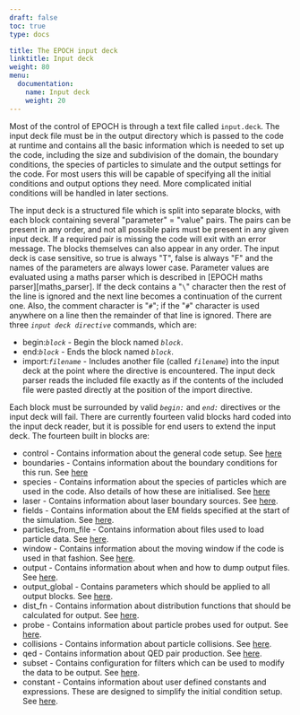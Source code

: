 ```yaml
---
draft: false
toc: true
type: docs

title: The EPOCH input deck
linktitle: Input deck
weight: 80
menu:
  documentation:
    name: Input deck
    weight: 20
---
```


Most of the control of EPOCH is through a text file called `input.deck`.
The input deck file must be in the output directory which is passed to
the code at runtime and contains all the basic information which is
needed to set up the code, including the size and subdivision of the
domain, the boundary conditions, the species of particles to simulate
and the output settings for the code. For most users this will be
capable of specifying all the initial conditions and output options they
need. More complicated initial conditions will be handled in later
sections.

The input deck is a structured file which is split into separate blocks,
with each block containing several "parameter" = "value" pairs. The
pairs can be present in any order, and not all possible pairs must be
present in any given input deck. If a required pair is missing the code
will exit with an error message. The blocks themselves can also appear
in any order. The input deck is case sensitive, so true is always "T",
false is always "F" and the names of the parameters are always lower
case. Parameter values are evaluated using a maths parser which is
described in [EPOCH maths parser][maths_parser].
If the deck contains a "`\`" character then the rest of the line is
ignored and the next line becomes a continuation of the current one.
Also, the comment character is "`#`"; if the "`#`" character is used
anywhere on a line then the remainder of that line is ignored.
There are three *`input deck directive`* commands, which are:

-   begin:*`block`* - Begin the block named
    *`block`*.
-   end:*`block`* - Ends the block named
    *`block`*.
-   import:*`filename`* - Includes another file (called
    *`filename`*) into the input deck at the point where the
    directive is encountered. The input deck parser reads the included
    file exactly as if the contents of the included file were pasted
    directly at the position of the import directive.

Each block must be surrounded by valid *`begin:`* and
*`end:`* directives or the input deck will fail. There are
currently fourteen valid blocks hard coded into the input deck reader,
but it is possible for end users to extend the input deck. The fourteen
built in blocks are:

-   control - Contains information about the general code setup. See
    [here][Input_deck_control]
-   boundaries - Contains information about the boundary conditions for
    this run. See [here][Input_deck_boundaries]
-   species - Contains information about the species of particles which
    are used in the code. Also details of how these are initialised. See
    [here][Input_deck_species]
-   laser - Contains information about laser boundary sources. See
    [here][Input_deck_laser].
-   fields - Contains information about the EM fields specified at the
    start of the simulation. See
    [here][Input_deck_fields].
-   particles_from_file - Contains information about files used to
    load particle data. See
    [here][Input_deck_particle_file].
-   window - Contains information about the moving window if the code is
    used in that fashion. See
    [here][Input_deck_window].
-   output - Contains information about when and how to dump output
    files. See [here][Input_deck_output_block].
-   output_global - Contains parameters which should be applied to all
    output blocks. See
    [here][Input_deck_output_global].
-   dist_fn - Contains information about distribution functions that
    should be calculated for output. See
    [here][Input_deck_dist_fn].
-   probe - Contains information about particle probes used for output.
    See [here][Input_deck_probe].
-   collisions - Contains information about particle collisions. See
    [here][Input_deck_collisions].
-   qed - Contains information about QED pair production. See
    [here][Input_deck_qed].
-   subset - Contains configuration for filters which can be used to
    modify the data to be output. See
    [here][Input_deck_subset].
-   constant - Contains information about user defined constants and
    expressions. These are designed to simplify the initial condition
    setup. See [here][Input_deck_constant].



<!-- ########################  Cross references  ######################## -->


[Acknowledging_EPOCH]: /tutorial/acknowledging_epoch
[Basic_examples]: /tutorial/basic_examples
[Basic_examples__focussing_a_gaussian_beam]: /tutorial/basic_examples/#focussing_a_gaussian_beam
[Binary_files]: /tutorial/binary_files
[Calculable_particle_properties]: /tutorial/calculable_particle_properties
[Compiler_Flags]: /tutorial/compiler_flags
[Compiling]: /tutorial/compiling
[FAQ]: /tutorial/faq
[FAQ__how_do_i_obtain_the_code]: /tutorial/faq/#how_do_i_obtain_the_code
[Input_deck]: /tutorial/input_deck
[Input_deck_adf]: /tutorial/input_deck_adf
[Input_deck_boundaries]: /tutorial/input_deck_boundaries
[Input_deck_boundaries__cpml_boundary_conditions]: /tutorial/input_deck_boundaries/#cpml_boundary_conditions
[Input_deck_boundaries__thermal_boundary_conditions]: /tutorial/input_deck_boundaries/#thermal_boundary_conditions
[Input_deck_collisions]: /tutorial/input_deck_collisions
[Input_deck_constant]: /tutorial/input_deck_constant
[Input_deck_control]: /tutorial/input_deck_control
[Input_deck_control__basics]: /tutorial/input_deck_control/#basics
[Input_deck_control__maxwell_solvers]: /tutorial/input_deck_control/#maxwell_solvers
[Input_deck_control__requesting_output_dumps_at_run_time]: /tutorial/input_deck_control/#requesting_output_dumps_at_run_time
[Input_deck_control__stencil_block]: /tutorial/input_deck_control/#stencil_block
[Input_deck_control__strided_current_filtering]: /tutorial/input_deck_control/#strided_current_filtering
[Input_deck_dist_fn]: /tutorial/input_deck_dist_fn
[Input_deck_fields]: /tutorial/input_deck_fields
[Input_deck_injector]: /tutorial/input_deck_injector
[Input_deck_injector__keys]: /tutorial/input_deck_injector/#keys
[Input_deck_laser]: /tutorial/input_deck_laser
[Input_deck_operator]: /tutorial/input_deck_operator
[Input_deck_output__directives]: /tutorial/input_deck_output/#directives
[Input_deck_output_block]: /tutorial/input_deck_output_block
[Input_deck_output_block__derived_variables]: /tutorial/input_deck_output_block/#derived_variables
[Input_deck_output_block__directives]: /tutorial/input_deck_output_block/#directives
[Input_deck_output_block__dumpmask]: /tutorial/input_deck_output_block/#dumpmask
[Input_deck_output_block__multiple_output_blocks]: /tutorial/input_deck_output_block/#multiple_output_blocks
[Input_deck_output_block__particle_variables]: /tutorial/input_deck_output_block/#particle_variables
[Input_deck_output_block__single-precision_output]: /tutorial/input_deck_output_block/#single-precision_output
[Input_deck_output_global]: /tutorial/input_deck_output_global
[Input_deck_particle_file]: /tutorial/input_deck_particle_file
[Input_deck_probe]: /tutorial/input_deck_probe
[Input_deck_qed]: /tutorial/input_deck_qed
[Input_deck_species]: /tutorial/input_deck_species
[Input_deck_species__arbitrary_distribution_functions]: /tutorial/input_deck_species/#arbitrary_distribution_functions
[Input_deck_species__ionisation]: /tutorial/input_deck_species/#ionisation
[Input_deck_species__maxwell_juttner_distributions]: /tutorial/input_deck_species/#maxwell_juttner_distributions
[Input_deck_species__particle_migration_between_species]: /tutorial/input_deck_species/#particle_migration_between_species
[Input_deck_species__species_boundary_conditions]: /tutorial/input_deck_species/#species_boundary_conditions
[Input_deck_subset]: /tutorial/input_deck_subset
[Input_deck_window]: /tutorial/input_deck_window
[Landing]: /tutorial/landing
[Landing_Page]: /tutorial/landing_page
[Libraries]: /tutorial/libraries
[Links]: /tutorial/links
[Maths_parser__functions]: /tutorial/maths_parser/#functions
[Non-thermal_initial_conditions]: /tutorial/non-thermal_initial_conditions
[Previous_versions]: /tutorial/previous_versions
[Python]: /tutorial/python
[Running]: /tutorial/running
[SDF_Landing_Page]: /tutorial/sdf_landing_page
[Structure]: /tutorial/structure
[Using_EPOCH_in_practice]: /tutorial/using_epoch_in_practice
[Using_EPOCH_in_practice__manually_overriding_particle_parameters_set_by_the_autoloader]: /tutorial/using_epoch_in_practice/#manually_overriding_particle_parameters_set_by_the_autoloader
[Using_EPOCH_in_practice__parameterising_input_decks]: /tutorial/using_epoch_in_practice/#parameterising_input_decks
[Using_delta_f]: /tutorial/using_delta_f
[Visualising_SDF_files_with_IDL_or_GDL]: /tutorial/visualising_sdf_files_with_idl_or_gdl
[Visualising_SDF_files_with_LLNL_VisIt]: /tutorial/visualising_sdf_files_with_llnl_visit
[Workshop_examples]: /tutorial/workshop_examples
[Workshop_examples__a_2d_laser]: /tutorial/workshop_examples/#a_2d_laser
[Workshop_examples__a_basic_em-field_simulation]: /tutorial/workshop_examples/#a_basic_em-field_simulation
[Workshop_examples__getting_the_example_decks_for_this_workshop]: /tutorial/workshop_examples/#getting_the_example_decks_for_this_workshop
[Workshop_examples__specifying_particle_species]: /tutorial/workshop_examples/#specifying_particle_species
[Workshop_examples_continued]: /tutorial/workshop_examples_continued
